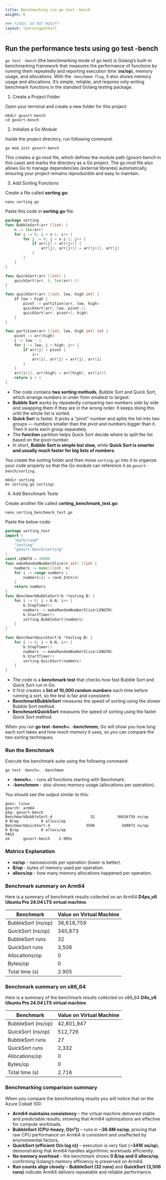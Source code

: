 ```yaml
---
title: Benchmarking via go test -bench
weight: 6

### FIXED, DO NOT MODIFY
layout: learningpathall
---
```


## Run the performance tests using go test -bench

`go test -bench` (the benchmarking mode of go test) is Golang’s built-in benchmarking framework that measures the performance of functions by running them repeatedly and reporting execution time (**ns/op**), memory usage, and allocations. With the `-benchmem flag`, it also shows memory usage and allocations. It’s simple, reliable, and requires only writing benchmark functions in the standard Golang testing package.

1. Create a Project Folder

Open your terminal and create a new folder for this project:

```console
mkdir gosort-bench
cd gosort-bench
```

2. Initialize a Go Module

Inside the project directory, run following command:

```console
go mod init gosort-bench
```
This creates a go.mod file, which defines the module path (gosort-bench in this case) and marks the directory as a Go project. The go.mod file also allows Go to manage dependencies (external libraries) automatically, ensuring your project remains reproducible and easy to maintain.

3. Add Sorting Functions

Create a file called **sorting.go**:

```console
nano sorting.go
```
Paste this code in **sorting.go** file:

```go
package sorting 
func BubbleSort(arr []int) {
    n := len(arr)
    for i := 0; i < n-1; i++ {
        for j := 0; j < n-i-1; j++ {
            if arr[j] > arr[j+1] {
                arr[j], arr[j+1] = arr[j+1], arr[j]
            }
        }
    }
}

func QuickSort(arr []int) {
    quickSort(arr, 0, len(arr)-1)
}

func quickSort(arr []int, low, high int) {
    if low < high {
        pivot := partition(arr, low, high)
        quickSort(arr, low, pivot-1)
        quickSort(arr, pivot+1, high)
    }
}

func partition(arr []int, low, high int) int {
    pivot := arr[high]
    i := low - 1
    for j := low; j < high; j++ {
        if arr[j] < pivot {
            i++
            arr[i], arr[j] = arr[j], arr[i]
        }
    }
    arr[i+1], arr[high] = arr[high], arr[i+1]
    return i + 1
}
```
- The code contains **two sorting methods**, Bubble Sort and Quick Sort, which arrange numbers in order from smallest to largest.
- **Bubble Sort** works by repeatedly comparing two numbers side by side and swapping them if they are in the wrong order. It keeps doing this until the whole list is sorted.
- **Quick Sor**t is faster. It picks a "pivot" number and splits the list into two groups — numbers smaller than the pivot and numbers bigger than it. Then it sorts each group separately.
- The **function** partition helps Quick Sort decide where to split the list based on the pivot number.
- In short, **Bubble Sort is simple but slow,** while **Quick Sort is smarter and usually much faster for big lists of numbers**.

You create the sorting folder and then move `sorting.go` into it to organize your code properly so that the Go module can reference it as `gosort-bench/sorting`.

```console
mkdir sorting
mv sorting.go sorting/
```

4. Add Benchmark Tests

Create another file called s**orting_benchmark_test.go**:

```console
nano sorting_benchmark_test.go
````

Paste the below code:

```go
package sorting_test
import (
    "math/rand"
    "testing"
    "gosort-bench/sorting"
)
const LENGTH = 10000
func makeRandomNumberSlice(n int) []int {
    numbers := make([]int, n)
    for i := range numbers {
        numbers[i] = rand.Intn(n)
    }
    return numbers
}
func BenchmarkBubbleSort(b *testing.B) {
    for i := 0; i < b.N; i++ {
        b.StopTimer()
        numbers := makeRandomNumberSlice(LENGTH)
        b.StartTimer()
        sorting.BubbleSort(numbers)
    }
}

func BenchmarkQuickSort(b *testing.B) {
    for i := 0; i < b.N; i++ {
        b.StopTimer()
        numbers := makeRandomNumberSlice(LENGTH)
        b.StartTimer()
        sorting.QuickSort(numbers)
    }
}
```

- The code is a **benchmark test** that checks how fast Bubble Sort and Quick Sort run in Go.
- It first creates a **list of 10,000 random numbers** each time before running a sort, so the test is fair and consistent.
- **BenchmarkBubbleSort** measures the speed of sorting using the slower Bubble Sort method.
- **BenchmarkQuickSort** measures the speed of sorting using the faster Quick Sort method.

When you run **go test -bench=. -benchmem**, Go will show you how long each sort takes and how much memory it uses, so you can compare the two sorting techniques.

### Run the Benchmark

Execute the benchmark suite using the following command:
```console
go test -bench=. -benchmem
```
- **-bench=.** - runs all functions starting with Benchmark.
- **-benchmem** - also shows memory usage (allocations per operation).

You should see the output similar to this:

```output
goos: linux
goarch: arm64
pkg: gosort-bench
BenchmarkBubbleSort-4                 32          36616759 ns/op               0 B/op          0 allocs/op
BenchmarkQuickSort-4                3506            340873 ns/op               0 B/op          0 allocs/op
PASS
ok      gosort-bench    2.905s
```
### Matrics Explanation

- **ns/op** - nanoseconds per operation (lower is better).
- **B/op** - bytes of memory used per operation.
- **allocs/op** - how many memory allocations happened per operation.

### Benchmark summary on Arm64
Here is a summary of benchmark results collected on an Arm64 **D4ps_v6 Ubuntu Pro 24.04 LTS virtual machine**.

| Benchmark          | Value on Virtual Machine |
|-------------------|--------------------------|
| BubbleSort (ns/op) | 36,616,759              |
| QuickSort (ns/op)  | 340,873                 |
| BubbleSort runs    | 32                      |
| QuickSort runs     | 3,506                   |
| Allocations/op     | 0                       |
| Bytes/op           | 0                       |
| Total time (s)     | 2.905                   |

### Benchmark summary on x86_64
Here is a summary of the benchmark results collected on x86_64 **D4s_v6 Ubuntu Pro 24.04 LTS virtual machine**.

| Benchmark          | Value on Virtual Machine |
|-------------------|--------------------------|
| BubbleSort (ns/op) | 42,801,947              |
| QuickSort (ns/op)  |    512,726              |
| BubbleSort runs    | 27                      |
| QuickSort runs     | 2,332                   |
| Allocations/op     | 0                       |
| Bytes/op           | 0                       |
| Total time (s)     | 2.716                   |


### Benchmarking comparison summary

When you compare the benchmarking results you will notice that on the Azure Cobalt 100:

- **Arm64 maintains consistency** – the virtual machine delivered stable and predictable results, showing that Arm64 optimizations are effective for compute workloads.
- **BubbleSort (CPU-heavy, O(n²))** – runs in **~36.6M ns/op**, proving that raw CPU performance on Arm64 is consistent and unaffected by environmental factors.
- **QuickSort (efficient O(n log n))** – execution is very fast (**~341K ns/op**), demonstrating that Arm64 handles algorithmic workloads efficiently.
- **No memory overhead** – the benchmark shows **0 B/op and 0 allocs/op**, confirming Golang’s memory efficiency is preserved on Arm64.
- **Run counts align closely** – **BubbleSort (32 runs)** and **QuickSort (3,506 runs)** indicate Arm64 delivers repeatable and reliable performance.
